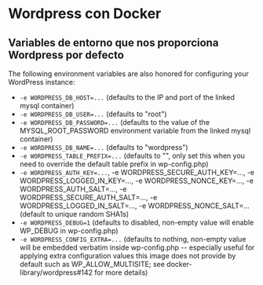 # Wordpress con Docker

## Variables de entorno que nos proporciona Wordpress por defecto

The following environment variables are also honored for configuring your WordPress instance:

   * `-e WORDPRESS_DB_HOST=...` (defaults to the IP and port of the linked mysql container)
   * `-e WORDPRESS_DB_USER=...` (defaults to "root")
   * `-e WORDPRESS_DB_PASSWORD=...` (defaults to the value of the MYSQL_ROOT_PASSWORD environment variable from the linked mysql container)
   * `-e WORDPRESS_DB_NAME=...` (defaults to "wordpress")
   * `-e WORDPRESS_TABLE_PREFIX=...` (defaults to "", only set this when you need to override the default table prefix in wp-config.php)
   * `-e WORDPRESS_AUTH_KEY=...`, -e WORDPRESS_SECURE_AUTH_KEY=..., -e WORDPRESS_LOGGED_IN_KEY=..., -e WORDPRESS_NONCE_KEY=..., -e WORDPRESS_AUTH_SALT=..., -e WORDPRESS_SECURE_AUTH_SALT=..., -e WORDPRESS_LOGGED_IN_SALT=..., -e WORDPRESS_NONCE_SALT=... (default to unique random SHA1s)
   * `-e WORDPRESS_DEBUG=1` (defaults to disabled, non-empty value will enable WP_DEBUG in wp-config.php)
   * `-e WORDPRESS_CONFIG_EXTRA=...` (defaults to nothing, non-empty value will be embedded verbatim inside wp-config.php -- especially useful for applying extra configuration values this image does not provide by default such as WP_ALLOW_MULTISITE; see docker-library/wordpress#142 for more details)
